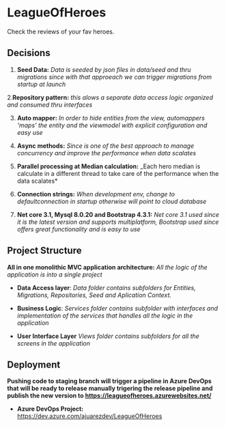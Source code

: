 # LeagueOfHeroes
Check the reviews of your fav heroes.

## Decisions
1. **Seed Data:**
_Data is seeded by json files in data/seed and thru migrations since with that approeach we can trigger migrations from startup at launch_

2.**Repository pattern:**
_this alows a separate data access logic organized and consumed thru interfaces_

3. **Auto mapper:**
_In order to hide entities from the view, automappers 'maps' the entity and the viewmodel with explicit configuration and easy use_

4. **Async methods:**
_Since is one of the best approach to manage concurrency and improve the performance when data scalates_

5. **Parallel processing at Median calculation:**
_Each hero median is calculate in a different thread to take care of the performance when the data scalates*

6. **Connection strings:**
_When development env, change to defaultconnection in startup otherwise will point to cloud database_

7. **Net core 3.1, Mysql 8.0.20 and Bootstrap 4.3.1:**
_Net core 3.1 used since it is the latest version and supports multiplatform, Bootstrap used since offers great functionality and is easy to use_

## Project Structure
**All in one monolithic MVC application architecture:**
_All the logic of the application is into a single project_

* **Data Access layer**:
_Data folder contains subfolders for Entities, Migrations, Repositories, Seed and Aplication Context._

* **Business Logic**:
_Services folder contains subfolder with interfaces and implementation of the services that handles all the logic in the application_

* **User Interface Layer**
_Views folder contains subfolders for all the screens in the application_

## Deployment

**Pushing code to staging branch will trigger a pipeline in Azure DevOps that will be ready to release manually trigering the release pipeline and publish the new version to  https://leagueofheroes.azurewebsites.net/**

- **Azure DevOps Project:** https://dev.azure.com/ajuarezdev/LeagueOfHeroes

